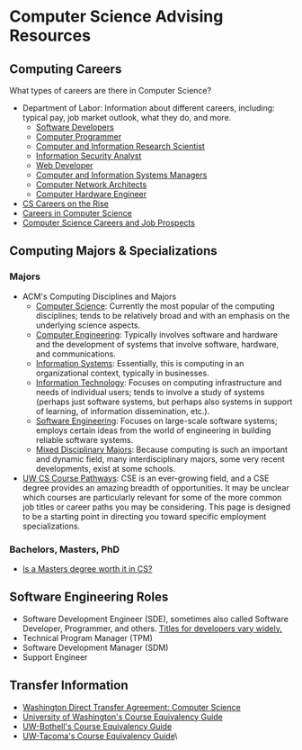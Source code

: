 <!-- Eventually I'd like to break this up into more of a guidebook situation, but for now, I'm just dumping a bunch of information or starters here so that I can later come back and clean up. Gotta pick me battles and use of time ;) -->

# Computer Science Advising Resources

## Computing Careers
What types of careers are there in Computer Science?

* Department of Labor: Information about different careers, including: typical pay, job market outlook, what they do, and more.
  - [Software Developers](https://www.bls.gov/ooh/computer-and-information-technology/software-developers.htm)
  - [Computer Programmer](https://www.bls.gov/ooh/computer-and-information-technology/computer-programmers.htm)
  - [Computer and Information Research Scientist](https://www.bls.gov/ooh/computer-and-information-technology/computer-and-information-research-scientists.htm)
  - [Information Security Analyst](https://www.bls.gov/ooh/computer-and-information-technology/information-security-analysts.htm)
  - [Web Developer](https://www.bls.gov/ooh/computer-and-information-technology/web-developers.htm)
  - [Computer and Information Systems Managers](https://www.bls.gov/ooh/management/computer-and-information-systems-managers.htm)
  - [Computer Network Architects](https://www.bls.gov/ooh/computer-and-information-technology/computer-network-architects.htm)
  - [Computer Hardware Engineer](https://www.bls.gov/ooh/architecture-and-engineering/computer-hardware-engineers.htm)
* [CS Careers on the Rise](https://www.computerscienceonline.org/careers/)
* [Careers in Computer Science](http://www.computerscience.org/careers/)
* [Computer Science Careers and Job Prospects](https://www.thebalance.com/computer-science-careers-525880)

## Computing Majors & Specializations

### Majors

* ACM's Computing Disciplines and Majors
  - [Computer Science](http://computingcareers.acm.org/?page_id=8): Currently the most popular of the computing disciplines; tends to be relatively broad and with an emphasis on the underlying science aspects.
  - [Computer Engineering](http://computingcareers.acm.org/?page_id=11): Typically involves software and hardware and the development of systems that involve software, hardware, and communications.
  - [Information Systems](http://computingcareers.acm.org/?page_id=9): Essentially, this is computing in an organizational context, typically in businesses.
  - [Information Technology](http://computingcareers.acm.org/?page_id=7): Focuses on computing infrastructure and needs of individual users; tends to involve a study of systems (perhaps just software systems, but perhaps also systems in support of learning, of information dissemination, etc.).
  - [Software Engineering](http://computingcareers.acm.org/?page_id=12): Focuses on large-scale software systems; employs certain ideas from the world of engineering in building reliable software systems.
  - [Mixed Disciplinary Majors](http://computingcareers.acm.org/?page_id=10): Because computing is such an important and dynamic field, many interdisciplinary majors, some very recent developments, exist at some schools.
* [UW CS Course Pathways](https://www.cs.washington.edu/academics/ugrad/courses/course-pathways): CSE is an ever-growing field, and a CSE degree provides an amazing breadth of opportunities. It may be unclear which courses are particularly relevant for some of the more common job titles or career paths you may be considering. This page is designed to be a starting point in directing you toward specific employment specializations.

### Bachelors, Masters, PhD

* [Is a Masters degree worth it in CS?](https://www.reddit.com/r/cscareerquestions/comments/695z7i/what_makes_a_masters_in_computer_science_ms_cs/)

## Software Engineering Roles

* Software Development Engineer (SDE), sometimes also called Software Developer, Programmer, and others. [Titles for developers vary widely.](https://simpleprogrammer.com/2013/05/26/job-titles/)
* Technical Program Manager (TPM)
* Software Development Manager (SDM)
* Support Engineer

## Transfer Information

* [Washington Direct Transfer Agreement: Computer Science](http://www.wsac.wa.gov/sites/default/files/CS.DTA.pdf)
* [University of Washington's Course Equivalency Guide](http://admit.washington.edu/apply/transfer/tools/equivalency-guide/)
* [UW-Bothell's Course Equivalency Guide](https://www.uwb.edu/bscsse/admissions/transfer/cc-equivalency)
* [UW-Tacoma's Course Equivalency Guide](http://www.tacoma.uw.edu/admissions/course-equivalency-guide-transfer-students)\
